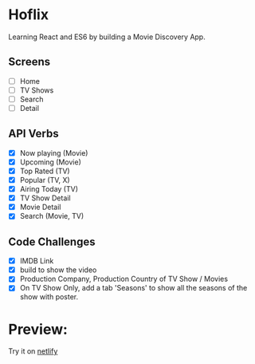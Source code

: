 # Hoflix

Learning React and ES6 by building a Movie Discovery App.

## Screens

- [ ] Home
- [ ] TV Shows
- [ ] Search
- [ ] Detail

## API Verbs

- [x] Now playing (Movie)
- [x] Upcoming (Movie)
- [x] Top Rated (TV)
- [x] Popular (TV, X)
- [x] Airing Today (TV)
- [x] TV Show Detail
- [x] Movie Detail
- [x] Search (Movie, TV)

## Code Challenges

- [x] IMDB Link
- [x] build to show the video
- [x] Production Company, Production Country of TV Show / Movies
- [x] On TV Show Only, add a tab 'Seasons' to show all the seasons of the show with poster.

# Preview:

Try it on [netlify]()

